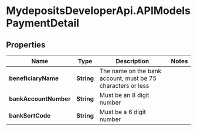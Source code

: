 # MydepositsDeveloperApi.APIModelsPaymentDetail

## Properties

Name | Type | Description | Notes
------------ | ------------- | ------------- | -------------
**beneficiaryName** | **String** | The name on the bank account, must be 75 characters or less | 
**bankAccountNumber** | **String** | Must be an 8 digit number | 
**bankSortCode** | **String** | Must be a 6 digit number | 


